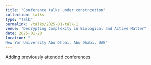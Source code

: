 ```yaml
---
title: "Conference talks under constrcution"
collection: talks
type: "Talk"
permalink: /talks/2025-01-talk-1
venue: "Decrypting Complexity in Biological and Active Matter"
date: 2025-01-20
location: "
New Yor University Abu Dhbai, Abu Dhabi, UAE"
---
```


Adding previously attended conferences
